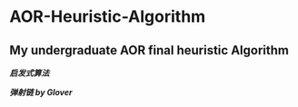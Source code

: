 # AOR-Heuristic-Algorithm
## My undergraduate AOR final heuristic Algorithm
***启发式算法***

***弹射链 by Glover***
